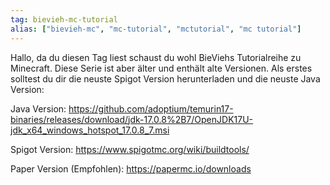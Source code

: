 ```yaml
---
tag: bievieh-mc-tutorial
alias: ["bievieh-mc", "mc-tutorial", "mctutorial", "mc tutorial"]
---
```


Hallo, da du diesen Tag liest schaust du wohl BieViehs Tutorialreihe zu Minecraft.
Diese Serie ist aber älter und enthält alte Versionen.
Als erstes solltest du dir die neuste Spigot Version herunterladen und die neuste Java Version:

Java Version: https://github.com/adoptium/temurin17-binaries/releases/download/jdk-17.0.8%2B7/OpenJDK17U-jdk_x64_windows_hotspot_17.0.8_7.msi

Spigot Version: https://www.spigotmc.org/wiki/buildtools/

Paper Version (Empfohlen): https://papermc.io/downloads
